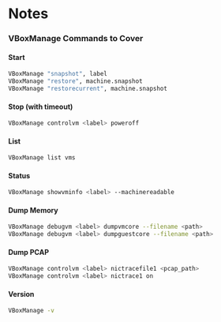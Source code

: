 # Notes

### VBoxManage Commands to Cover

#### Start
```bash
VBoxManage "snapshot", label
VBoxManage "restore", machine.snapshot
VBoxManage "restorecurrent", machine.snapshot
```

 #### Stop (with timeout)
```bash
VBoxManage controlvm <label> poweroff
```

 #### List
```bash
VBoxManage list vms
```

 #### Status
```bash
VBoxManage showvminfo <label> --machinereadable
```

 #### Dump Memory
```bash
VBoxManage debugvm <label> dumpvmcore --filename <path>
VBoxManage debugvm <label> dumpguestcore --filename <path>
```

 #### Dump PCAP
```bash
VBoxManage controlvm <label> nictracefile1 <pcap_path>
VBoxManage controlvm <label> nictrace1 on
```

#### Version
```bash
VBoxManage -v
```
